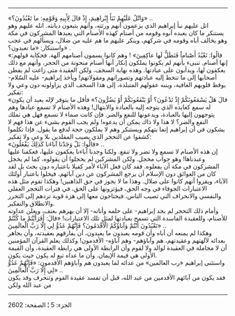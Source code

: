 ------------------------------------------------------------------------

«وَاتْلُ عَلَيْهِمْ نَبَأَ إِبْراهِيمَ، إِذْ قالَ لِأَبِيهِ وَقَوْمِهِ: ما تَعْبُدُونَ؟» ..  
اتل عليهم نبأ إبراهيم الذي يزعمون أنهم ورثته، وأنهم يتبعون ديانته. اتله
عليهم وهو يستنكر ما كان يعبده أبوه وقومه من أصنام كهذه الأصنام التي
يعبدها المشركون في مكة وهو يخالف أباه وقومه في شركهم، وينكر عليهم ما هم
عليه من ضلال، ويسألهم في عجب واستنكار: «ما تعبدون؟» .  
«قالُوا: نَعْبُدُ أَصْناماً فَنَظَلُّ لَها عاكِفِينَ» ! وهم كانوا يسمون أصنامهم آلهة.
فحكاية قولهم: إنها أصنام. تنبىء بأنهم لم يكونوا يملكون إنكار أنها أصنام
منحوتة من الحجر، وأنهم مع ذلك يعكفون لها، ويدأبون على عبادتها. وهذه
نهاية السخف. ولكن العقيدة متى زاغت لم يفطن أصحابها إلى ما تنحط إليه
عبادتهم وتصوراتهم ومقولاتهم! ويأخذ إبراهيم- عليه السّلام- يوقظ قلوبهم
الغافية، وينبه عقولهم المتبلدة، إلى هذا السخف الذي يزاولونه دون وعي ولا
تفكير:  
«قالَ هَلْ يَسْمَعُونَكُمْ إِذْ تَدْعُونَ؟ أَوْ يَنْفَعُونَكُمْ أَوْ يَضُرُّونَ؟» فأقل ما يتوفر لإله
يعبد أن يكون له سمع كعابده الذي يتوجه إليه بالعبادة والابتهال! وهذه
الأصنام لا تسمع عبادها وهم يتوجهون إليها بالعبادة، ويدعونها للنفع والضر.
فإن كانت صماء لا تسمع فهل هي تملك النفع والضر؟ لا هذا ولا ذاك يمكن أن
يدعوه! ولم يجب القوم بشيء عن هذا فهم لا يشكون في أن إبراهيم إنما يتهكم
ويستنكر وهم لا يملكون حجة لدفع ما يقول. فإذا تكلموا كشفوا عن التحجر الذي
يصيب المقلدين بلا وعي ولا تفكير:  
«قالُوا: بَلْ وَجَدْنا آباءَنا كَذلِكَ يَفْعَلُونَ» ..  
إن هذه الأصنام لا تسمع ولا تضر ولا تنفع. ولكنا وجدنا آباءنا يعكفون
عليها، فعكفنا عليها وعبدناها! وهو جواب مخجل. ولكن المشركين لم يخجلوا أن
يقولوه، كما لم يخجل المشركون في مكة أن يفعلوه. فقد كان فعل الآباء لأمر
كفيلا باعتباره دون بحث بل لقد كان من العوائق دون الإسلام أن يرجع
المشركون عن دين آبائهم، فيخلوا باعتبار أولئك الآباء، ويقروا أنهم كانوا
على ضلال. وهذا ما لا يجوز في حق الذاهبين! وهكذا تقوم مثل هذه الاعتبارات
الجوفاء في وجه الحق، فيؤثرونها على الحق، في فترات التحجر العقلي والنفسي
والانحراف التي تصيب الناس، فيحتاجون معها إلى هزة قوية تردهم إلى التحرر
والانطلاق والتفكير.  
وأمام ذلك التحجر لم يجد إبراهيم- على حلمه وأناته- إلا أن يهزهم بعنف،
ويعلن عداوته للأصنام، وللعقيدة الفاسدة التي تسمح بعبادتها لمثل تلك
الاعتبارات! «قالَ: أَفَرَأَيْتُمْ ما كُنْتُمْ تَعْبُدُونَ أَنْتُمْ وَآباؤُكُمُ الْأَقْدَمُونَ؟ فَإِنَّهُمْ
عَدُوٌّ لِي إِلَّا رَبَّ الْعالَمِينَ» ..  
وهكذا لم يمنعه أن أباه وأن قومه يعبدون ما يعبدون، أن يفارقهم بعقيدته،
وأن يجاهر بعدائه لآلهتهم وعقيدتهم، هم وآباؤهم- وهم آباؤه- الأقدمون!
وكذلك يعلم القرآن المؤمنين أن لا مجاملة في العقيدة لوالد ولا لقوم وأن
الرابطة الأولى هي رابطة العقيدة، وأن القيمة الأولى هي قيمة الإيمان. وأن
ما عداه تبع له يكون حيث يكون.  
واستثنى إبراهيم «رب العالمين» من عدائه لما يعبدون هم وآباؤهم الأقدمون:
«فَإِنَّهُمْ عَدُوٌّ لِي إِلَّا رَبَّ الْعالَمِينَ» ..  
فقد يكون من آبائهم الأقدمين من عبد الله، قبل أن تفسد عقيدة القوم وتنحرف
وقد يكون من عبد الله ولكن

------------------------------------------------------------------------

الجزء: 5 ¦ الصفحة: 2602
